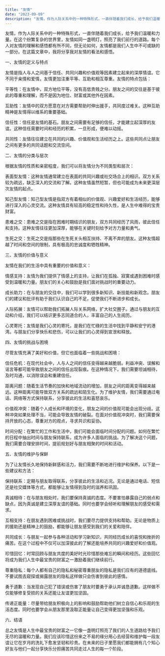 ```yaml
---
title: "友情"
date: "2023-09-09"
description: "友情，作为人际关系中的一种特殊形式，一直伴随着我们成长，给予我们温暖和力量。在这个纷繁复杂的世界里，友情如同一盏明灯，照亮了我们前行的道路。每个人对友情的理解和感悟都有所不同，但无论如何，友情都是我们人生中不可或缺的一部分。在这篇文章中，我将分享我对友情的看法和感悟。"
---
```


友情，作为人际关系中的一种特殊形式，一直伴随着我们成长，给予我们温暖和力量。在这个纷繁复杂的世界里，友情如同一盏明灯，照亮了我们前行的道路。每个人对友情的理解和感悟都有所不同，但无论如何，友情都是我们人生中不可或缺的一部分。在这篇文章中，我将分享我对友情的看法和感悟。

一、友情的定义与特点

友情是指人与人之间基于信任、共同兴趣和价值观等因素建立起来的深厚情谊。它不同于亲情和爱情，友情更加注重平等、互助和相互尊重。友情的特点包括：

平等性：在友情中，双方地位平等，没有高低贵贱之分。朋友之间的交往是基于彼此的尊重和理解，而不是因为地位、财富或其他外在因素。

互助性：友情中的双方愿意在对方需要帮助时伸出援手，共同度过难关。这种互助精神是友情得以维系的重要基础。

信任性：信任是友情的基石。朋友之间需要有足够的信任，才能建立起深厚的友谊。这种信任需要时间和经历的积累，一旦形成，便难以动摇。

共同性：友情往往建立在共同的兴趣、价值观和生活经历之上。这些共同点让朋友之间有更多的共同话题和交流空间。

二、友情的分类与层次

根据友情的性质和亲密程度，我们可以将友情分为不同类型和层次：

表面型友情：这种友情通常建立在表面的共同兴趣或社交场合上的相识。双方关系较为疏远，缺乏深入的交流和了解。这种友情虽然短暂，但也可能成为未来更深层次友情的起点。

知己型友情：知己型友情是指双方有着相似的价值观、兴趣爱好和生活经历，能够进行深入的心灵交流。这种友情具有较高的稳定性和持久性，是人生中难得的宝贵财富。

患难之交：患难之交是指在困难时期结识的朋友，双方共同经历了风雨，彼此信任和支持。这种友情往往更加深厚，能够在关键时刻给予对方力量和勇气。

生死之交：生死之交是指那些在生死关头相互扶持、不离不弃的朋友。这种友情超越了时间和空间的限制，具有极高的忠诚度和牺牲精神。

三、友情的价值与意义

友情在我们的生活中具有重要的价值和意义：

情感支持：友情为我们提供了情感上的支持，让我们在孤独、寂寞或遇到困难时感受到温暖和力量。朋友们的关心和鼓励是我们面对挑战时的重要动力。

成长助力：在与朋友的交往中，我们可以学到很多新知识、新技能和新观念。朋友们的建议和批评有助于我们认识自己的不足，促使我们不断进步和成长。

人际拓展：友情可以帮助我们拓展人际关系网络，扩大社交圈子。通过与朋友的互动和介绍，我们可以结识更多志同道合的人，丰富自己的人生阅历。

心灵寄托：友情是我们心灵的寄托，是我们在忙碌的生活中找到平静和安宁的港湾。与朋友们分享快乐和悲伤，可以让我们的心灵得到宣泄和释放。

四、友情的挑战与困境

尽管友情充满了美好和价值，但它也面临着一些挑战和困境：

信任危机：在现代社会中，人与人之间的信任变得越来越脆弱。利益冲突、误解和谣言等都可能导致朋友之间的信任出现裂痕。在这种情况下，我们需要坦诚相待，及时沟通，以消除误会和重建信任。

距离问题：随着生活节奏的加快和地域流动的增加，朋友之间的距离变得越来越远。这种距离可能导致双方关系的疏远和陌生化。为了维护友情，我们需要通过电话、网络等方式保持联系，分享彼此的生活和喜怒哀乐。

价值观冲突：随着个人成长和环境的变化，朋友之间的价值观可能会出现分歧。这种冲突如果处理不当，可能会导致友情的破裂。在面对价值观冲突时，我们需要保持开放的心态，尊重对方的观点，寻求共识和妥协。

时间分配：在繁忙的工作和生活中，我们可能会面临时间分配的问题。如何在繁忙的日程中抽出时间与朋友保持联系，成为许多人面临的挑战。为了解决这个问题，我们需要合理安排时间，提前规划好与朋友相聚的时间和活动。

五、友情的维护与保鲜

为了让友情长久地保持新鲜感和活力，我们需要不断地进行维护和保养。以下是一些建议和方法：

保持联系：定期与朋友取得联系，分享彼此的生活和近况。无论是通过电话、短信还是社交媒体等方式，都能够让友情得到及时的滋养和巩固。

真诚相待：在与朋友相处时，我们要保持真诚的态度。不要害怕暴露自己的弱点和缺点，因为真诚是建立深厚友谊的基础。同时也要学会倾听和理解朋友的感受和需求。

互相支持：在朋友遇到困难或挑战时，我们要尽力提供支持和帮助。无论是物质上的援助还是精神上的鼓励，都能够让朋友感受到我们的关爱和陪伴。

共同成长：与朋友一起参与各种活动和学习新知识，共同经历成长的喜悦和挫折的痛苦。在这个过程中不仅可以加深彼此的了解还能培养共同的兴趣爱好和价值观。

珍惜回忆：时常回顾与朋友共度的美好时光珍惜那些难忘的瞬间和经历。这些回忆将成为我们人生中最宝贵的财富之一激励着我们继续前行。

尊重隐私：每个人都有自己的隐私和秘密尊重朋友的隐私是我们应有的道德底线。不要试图去窥探或揭露朋友的隐私这样做只会伤害到彼此的感情。

勇于道歉：当发现自己犯了错误或伤害了朋友时要勇于承认并诚恳道歉。这样做不仅能够修复受损的关系还能让友谊更加坚固。

传递正能量：尽量带给朋友积极向上的影响和鼓励帮助他们树立自信心和乐观的生活态度。同时也要学会从朋友那里汲取正能量让自己变得更加坚强和乐观。

六、结语

总之友情是人生中最宝贵的财富之一它像一盏明灯照亮了我们的人生道路给予我们无尽的温暖和力量。我们应该珍惜这份来之不易的缘分用心去经营和维护每一段友谊让它在岁月的洗礼下愈发坚韧和珍贵。在未来的日子里愿我们都能拥有几个知心好友与他们一起分享快乐分担痛苦共同走过人生的每一个阶段。
